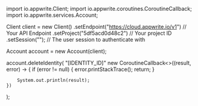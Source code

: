 import io.appwrite.Client;
import io.appwrite.coroutines.CoroutineCallback;
import io.appwrite.services.Account;

Client client = new Client()
    .setEndpoint("https://cloud.appwrite.io/v1") // Your API Endpoint
    .setProject("5df5acd0d48c2") // Your project ID
    .setSession(""); // The user session to authenticate with

Account account = new Account(client);

account.deleteIdentity(
    "[IDENTITY_ID]"
    new CoroutineCallback<>((result, error) -> {
        if (error != null) {
            error.printStackTrace();
            return;
        }

        System.out.println(result);
    })
);
